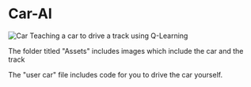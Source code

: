 # Car-AI

![Car](https://github.com/[NoahHaag]/[Car-AI]/blob/image.jpg?raw=true)
Teaching a car to drive a track using Q-Learning

The folder titled "Assets" includes images which include the car and the track

The "user car" file includes code for you to drive the car yourself.
